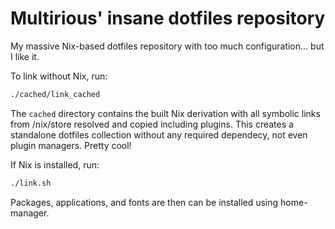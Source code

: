 # Multirious' insane dotfiles repository
My massive Nix-based dotfiles repository with too much configuration... but I like it.

To link without Nix, run:
```bash
./cached/link_cached
```
The `cached` directory contains the built Nix derivation with all symbolic links from /nix/store resolved and copied including plugins.
This creates a standalone dotfiles collection without any required dependecy, not even plugin managers. Pretty cool!

If Nix is installed, run:
```bash
./link.sh
```
Packages, applications, and fonts are then can be installed using home-manager.
